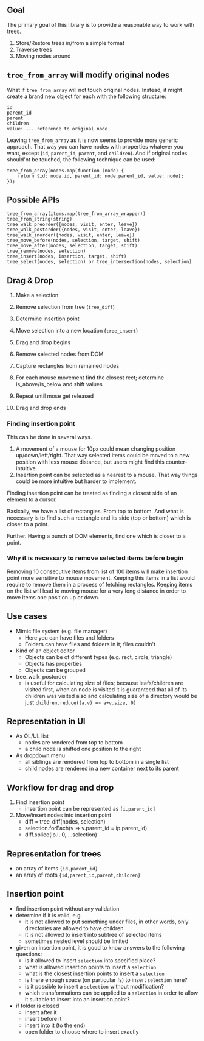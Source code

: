 ## Goal

The primary goal of this library is to provide a reasonable
way to work with trees.

1. Store/Restore trees in/from a simple format
2. Traverse trees
3. Moving nodes around

## `tree_from_array` will modify original nodes

What if `tree_from_array` will not touch original nodes. Instead,
it might create a brand new object for each with the following
structure:

    id
    parent_id 
    parent
    children
    value: --- reference to original node

Leaving `tree_from_array` as it is now seems to provide more
generic approach. That way you can have nodes with properties
whatever you want, except (`id`, `parent_id`, `parent`, and
`children`). And if original nodes should'nt be touched, the
following technique can be used:

    tree_from_array(nodes.map(function (node) {
        return {id: node.id, parent_id: node.parent_id, value: node};
    });

## Possible APIs

    tree_from_array(items.map(tree_from_array_wrapper))
    tree_from_string(string)
    tree_walk_preorder({nodes, visit, enter, leave})
    tree_walk_postorder({nodes, visit, enter, leave})
    tree_walk_inorder({nodes, visit, enter, leave})
    tree_move_before(nodes, selection, target, shift)
    tree_move_after(nodes, selection, target, shift)
    tree_remove(nodes, selection)
    tree_insert(nodes, insertion, target, shift)
    tree_select(nodes, selection) or tree_intersection(nodes, selection)

## Drag & Drop

1. Make a selection
2. Remove selection from tree (`tree_diff`)
3. Determine insertion point
4. Move selection into a new location (`tree_insert`)

1. Drag and drop begins
2. Remove selected nodes from DOM
3. Capture rectangles from remained nodes
4. For each mouse movement find the closest rect; determine is_above/is_below and shift values
5. Repeat until mose get released
6. Drag and drop ends

### Finding insertion point

This can be done in several ways.

1. A movement of a mouse for 10px could mean changing position up/down/left/right. That way
   selected items could be moved to a new position with less mouse distance, but users might
   find this counter-intuitive.
2. Insertion point can be selected as a nearest to a mouse. That way things could
   be more intuitive but harder to implement.

Finding insertion point can be treated as finding a closest side of an element to
a cursor.

Basically, we have a list of rectangles. From top to bottom. And what is necessary is to
find such a rectangle and its side (top or bottom) which is closer to a point.

Further. Having a bunch of DOM elements, find one which is closer to a point.

### Why it is necessary to remove selected items before begin

Removing 10 consecutive items from list of 100 items will make insertion point
more sensitive to mouse movement. Keeping this items in a list would require
to remove them in a process of fetching rectangles. Keeping items on the list
will lead to moving mouse for a very long distance in order to move items one
position up or down.

## Use cases

- Mimic file system (e.g. file manager)
  - Here you can have files and folders
  - Folders can have files and folders in it; files couldn't
- Kind of an object editor
  - Objects can be of different types (e.g. rect, circle, triangle)
  - Objects has properties
  - Objects can be grouped
- tree_walk_postorder
  - is useful for calculating size of files; because leafs/children are
    visited first, when an node is visited it is guaranteed that all
    of its children was visited also and calculating size of a directory
    would be just `children.reduce((a,v) => a+v.size, 0)`

## Representation in UI

- As OL/UL list
  - nodes are rendered from top to bottom
  - a child node is shifted one position to the right
- As dropdown menu
  - all siblings are rendered from top to bottom in a single list
  - child nodes are rendered in a new container next to its parent

## Workflow for drag and drop

1. Find insertion point
   - insertion point can be represented as `[i,parent_id]`
2. Move/insert nodes into insertion point
   - diff = tree_diff(nodes, selection)
   - selection.forEach(v => v.parent_id = ip.parent_id)
   - diff.splice(ip.i, 0, ...selection)

## Representation for trees

- an array of items `{id,parent_id}`
- an array of roots `{id,parent_id,parent,children}`

## Insertion point

- find insertion point without any validation
- determine if it is valid, e.g.
  - it is not allowed to put something under files,
    in other words, only directories are allowed to
    have children
  - it is not allowed to insert into subtree of
    selected items
  - sometimes nested level should be limited
- given an insertion point, it is good to know
  answers to the following questions:
  - is it allowed to insert `selection` into specified place?
  - what is allowed insertion points to insert a `selection`
  - what is the closest insertion points to insert a `selection`
  - is there enough space (on particular fs) to insert `selection` here?
  - is it possible to insert a `selection` without modification?
  - which transformations can be applied to a `selection` in order
    to allow it suitable to insert into an insertion point?
- if folder is closed
  - insert after it
  - insert before it
  - insert into it (to the end)
  - open folder to choose where to insert exactly

